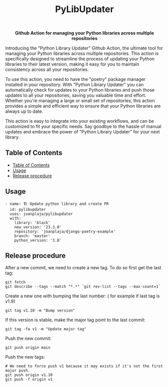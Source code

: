 <h1 align="center"> PyLibUpdater </h1> <br>

<p align="center" style="font-weight:bold">
    Github Action for managing your Python libraries across multiple repositories
</p>


Introducing the "Python Library Updater" Github Action, the ultimate tool for managing your Python libraries across multiple repositories. This action is specifically designed to streamline the process of updating your Python libraries to their latest version, making it easy for you to maintain consistency across all your repositories.

To use this action, you need to have the "poetry" package manager installed in your repository. With "Python Library Updater" you can automatically check for updates to your Python libraries and push those updates to all your repositories, saving you valuable time and effort. Whether you're managing a large or small set of repositories, this action provides a simple and efficient way to ensure that your Python libraries are always up to date.

This action is easy to integrate into your existing workflows, and can be customized to fit your specific needs. Say goodbye to the hassle of manual updates and embrace the power of "Python Library Updater" for your next library.


## Table of Contents

- [Table of Contents](#table-of-contents)
- [Usage](#usage)
- [Release procedure](#release-procedure)

## Usage

```
- name: 🏗 Update python library and create PR
  id: pylibupdater
  uses: joanplaja/pylibupdater
  with:
    library: 'black'
    new_version: '23.3.0'
    repository: 'joanplaja/django-poetry-example'
    branch: 'master'
    python_version: '3.8'
```

## Release procedure

After a new commit, we need to create a new tag. To do so first get the last tag:
```
git fetch
git describe --tags --match "*.*" `git rev-list --tags --max-count=1`
```
Create a new one with bumping the last number: ( for example if last tag is v1.9)
```
git tag v1.10 -m "Bump version"
```
If this version is stable, make the major tag point to the last commit:
```
git tag -fa v1 -m "Update major tag"
```
Push the new commit:
```
git push origin main
```
Push the new tags:
```
# We need to force push v1 because it may exists if it's not the first major push.
git push origin v1.10
git push -f origin v1
```